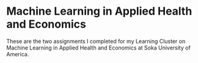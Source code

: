 # Machine Learning in Applied Health and Economics

These are the two assignments I completed for my Learning Cluster on Machine Learning in Applied Health and Economics at Soka University of America.
